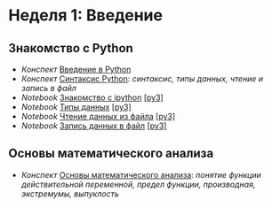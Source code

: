 # Неделя 1: Введение
## Знакомство с Python
  * _Конспект_ [Введение в Python](materials/Vvedenie.pdf)
  * _Конспект_ [Синтаксис Python](materials/Programmirovanie-na-Python.pdf): _синтаксис, типы данных, чтение и запись в файл_
  * _Notebook_ [Знакомство с ipython](notebooks/introduction_to_ipython.ipynb) [[py3]](notebooks/introduction_to_ipython-py35.ipynb)
  * _Notebook_ [Типы данных](notebooks/types_in_python.ipynb) [[py3]](notebooks/types_in_python.ipynb)
  * _Notebook_ [Чтение данных из файла](notebooks/ipython_files_data_reading.ipynb) [[py3]](notebooks/ipython_files_data_reading-py35.ipynb)
  * _Notebook_ [Запись данных в файл](notebooks/ipython_files_data_writing.ipynb) [[py3]](notebooks/ipython_files_data_writing-py35.ipynb)

## Основы математического анализа ###
  * _Конспект_ [Основы математического анализа](materials/Osnovy-matematicheskogo-analiza.pdf): _понятие функции действительной переменной, предел функции, производная, экстремумы, выпуклость_
